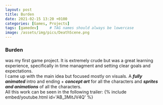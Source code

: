 ```yaml
---
layout: post
title: Burden
date: 2021-02-15 13:20 +0100
categories: [Games, Projects]
tags: [gamedev]     # TAG names should always be lowercase
image: /assets/img/pics/DeathScene.png
---
```

### Burden 
was my first game project. It is extremely crude but was a great learning experience, specifically in time managment and setting clear goals and expectations.  
I came up with the main idea but focused mostly on visuals. A ***fully animated*** intro and ending + ***concept art*** for all the characters and ***sprites and animations*** of all the characters.  
All this work can be seen in the following trailer: 
{% include embed/youtube.html id='AB_3MitJV4Q' %}